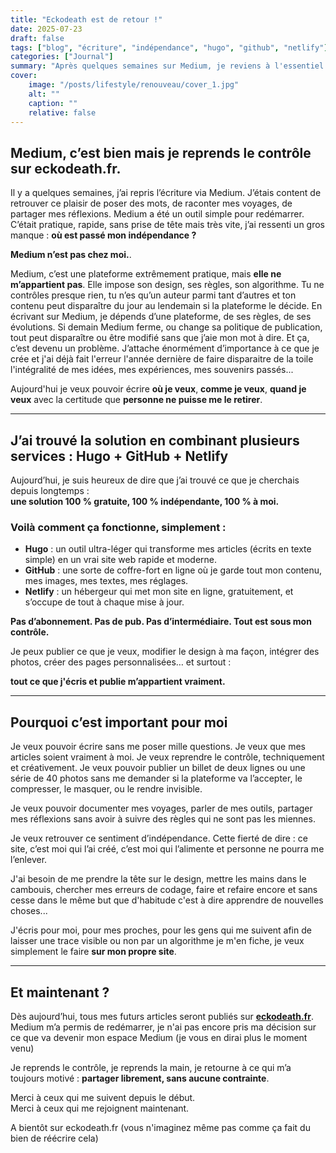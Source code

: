 ```yaml
---
title: "Eckodeath est de retour !"
date: 2025-07-23
draft: false
tags: ["blog", "écriture", "indépendance", "hugo", "github", "netlify"]
categories: ["Journal"]
summary: "Après quelques semaines sur Medium, je reviens à l'essentiel : écrire librement, sur un site qui m'appartient vraiment. Grâce à Hugo, GitHub et Netlify, je reprends le contrôle sur mon blog eckodeath.fr."
cover:
    image: "/posts/lifestyle/renouveau/cover_1.jpg"
    alt: ""
    caption: ""
    relative: false
---
```


## Medium, c’est bien mais je reprends le contrôle sur eckodeath.fr.

Il y a quelques semaines, j’ai repris l’écriture via Medium. J’étais content de retrouver ce plaisir de poser des mots, de raconter mes voyages, de partager mes réflexions. Medium a été un outil simple pour redémarrer. C’était pratique, rapide, sans prise de tête mais très vite, j’ai ressenti un gros manque : **où est passé mon indépendance ?**

**Medium n’est pas chez moi.**.

Medium, c’est une plateforme extrêmement pratique, mais **elle ne m’appartient pas**. Elle impose son design, ses règles, son algorithme. Tu ne contrôles presque rien, tu n’es qu’un auteur parmi tant d’autres et ton contenu peut disparaître du jour au lendemain si la plateforme le décide. En écrivant sur Medium, je dépends d’une plateforme, de ses règles, de ses évolutions. Si demain Medium ferme, ou change sa politique de publication, tout peut disparaître ou être modifié sans que j’aie mon mot à dire. Et ça, c’est devenu un problème. J’attache énormément d’importance à ce que je crée et j'ai déjà fait l'erreur l'année dernière de faire disparaitre de la toile l'intégralité de mes idées, mes expériences, mes souvenirs passés...

Aujourd'hui je veux pouvoir écrire **où je veux**, **comme je veux**, **quand je veux** avec la certitude que **personne ne puisse me le retirer**.

------

## J’ai trouvé la solution en combinant plusieurs services : Hugo + GitHub + Netlify

Aujourd’hui, je suis heureux de dire que j’ai trouvé ce que je cherchais depuis longtemps :  
**une solution 100 % gratuite, 100 % indépendante, 100 % à moi.**

### Voilà comment ça fonctionne, simplement :

- **Hugo** : un outil ultra-léger qui transforme mes articles (écrits en texte simple) en un vrai site web rapide et moderne.
- **GitHub** : une sorte de coffre-fort en ligne où je garde tout mon contenu, mes images, mes textes, mes réglages.
- **Netlify** : un hébergeur qui met mon site en ligne, gratuitement, et s’occupe de tout à chaque mise à jour.

**Pas d’abonnement. Pas de pub. Pas d’intermédiaire. Tout est sous mon contrôle.**

Je peux publier ce que je veux, modifier le design à ma façon, intégrer des photos, créer des pages personnalisées… et surtout : 

**tout ce que j'écris et publie m’appartient vraiment.**

------

## Pourquoi c’est important pour moi

Je veux pouvoir écrire sans me poser mille questions. Je veux que mes articles soient vraiment à moi. Je veux reprendre le contrôle, techniquement et créativement. Je veux pouvoir publier un billet de deux lignes ou une série de 40 photos sans me demander si la plateforme va l’accepter, le compresser, le masquer, ou le rendre invisible.

Je veux pouvoir documenter mes voyages, parler de mes outils, partager mes réflexions sans avoir à suivre des règles qui ne sont pas les miennes.

Je veux retrouver ce sentiment d’indépendance. Cette fierté de dire : ce site, c’est moi qui l’ai créé, c’est moi qui l’alimente et personne ne pourra me l’enlever.

J'ai besoin de me prendre la tête sur le design, mettre les mains dans le cambouis, chercher mes erreurs de codage, faire et refaire encore et sans cesse dans le même but que d'habitude c'est à dire apprendre de nouvelles choses...

J'écris pour moi, pour mes proches, pour les gens qui me suivent afin de laisser une trace visible ou non par un algorithme je m'en fiche, je veux simplement le faire **sur mon propre site**.

---

## Et maintenant ?

Dès aujourd’hui, tous mes futurs articles seront publiés sur **[eckodeath.fr](https://eckodeath.fr)**.  
Medium m’a permis de redémarrer, je n'ai pas encore pris ma décision sur ce que va devenir mon espace Medium (je vous en dirai plus le moment venu)

Je reprends le contrôle, je reprends la main, je retourne à ce qui m’a toujours motivé : **partager librement, sans aucune contrainte**.

Merci à ceux qui me suivent depuis le début.  
Merci à ceux qui me rejoignent maintenant.

A bientôt sur eckodeath.fr (vous n'imaginez même pas comme ça fait du bien de réécrire cela)



